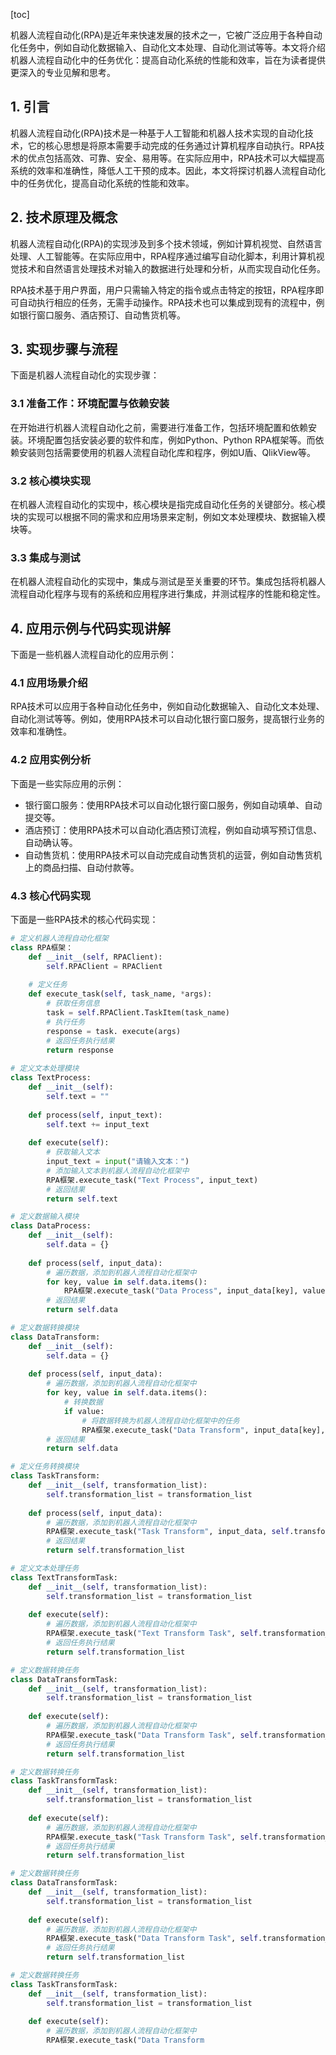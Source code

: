 
[toc]                    
                
                
机器人流程自动化(RPA)是近年来快速发展的技术之一，它被广泛应用于各种自动化任务中，例如自动化数据输入、自动化文本处理、自动化测试等等。本文将介绍机器人流程自动化中的任务优化：提高自动化系统的性能和效率，旨在为读者提供更深入的专业见解和思考。

## 1. 引言

机器人流程自动化(RPA)技术是一种基于人工智能和机器人技术实现的自动化技术，它的核心思想是将原本需要手动完成的任务通过计算机程序自动执行。RPA技术的优点包括高效、可靠、安全、易用等。在实际应用中，RPA技术可以大幅提高系统的效率和准确性，降低人工干预的成本。因此，本文将探讨机器人流程自动化中的任务优化，提高自动化系统的性能和效率。

## 2. 技术原理及概念

机器人流程自动化(RPA)的实现涉及到多个技术领域，例如计算机视觉、自然语言处理、人工智能等。在实际应用中，RPA程序通过编写自动化脚本，利用计算机视觉技术和自然语言处理技术对输入的数据进行处理和分析，从而实现自动化任务。

RPA技术基于用户界面，用户只需输入特定的指令或点击特定的按钮，RPA程序即可自动执行相应的任务，无需手动操作。RPA技术也可以集成到现有的流程中，例如银行窗口服务、酒店预订、自动售货机等。

## 3. 实现步骤与流程

下面是机器人流程自动化的实现步骤：

### 3.1 准备工作：环境配置与依赖安装

在开始进行机器人流程自动化之前，需要进行准备工作，包括环境配置和依赖安装。环境配置包括安装必要的软件和库，例如Python、Python RPA框架等。而依赖安装则包括需要使用的机器人流程自动化库和程序，例如U盾、QlikView等。

### 3.2 核心模块实现

在机器人流程自动化的实现中，核心模块是指完成自动化任务的关键部分。核心模块的实现可以根据不同的需求和应用场景来定制，例如文本处理模块、数据输入模块等。

### 3.3 集成与测试

在机器人流程自动化的实现中，集成与测试是至关重要的环节。集成包括将机器人流程自动化程序与现有的系统和应用程序进行集成，并测试程序的性能和稳定性。

## 4. 应用示例与代码实现讲解

下面是一些机器人流程自动化的应用示例：

### 4.1 应用场景介绍

RPA技术可以应用于各种自动化任务中，例如自动化数据输入、自动化文本处理、自动化测试等等。例如，使用RPA技术可以自动化银行窗口服务，提高银行业务的效率和准确性。

### 4.2 应用实例分析

下面是一些实际应用的示例：

- 银行窗口服务：使用RPA技术可以自动化银行窗口服务，例如自动填单、自动提交等。
- 酒店预订：使用RPA技术可以自动化酒店预订流程，例如自动填写预订信息、自动确认等。
- 自动售货机：使用RPA技术可以自动完成自动售货机的运营，例如自动售货机上的商品扫描、自动付款等。

### 4.3 核心代码实现

下面是一些RPA技术的核心代码实现：

```python
# 定义机器人流程自动化框架
class RPA框架：
    def __init__(self, RPAClient):
        self.RPAClient = RPAClient
    
    # 定义任务
    def execute_task(self, task_name, *args):
        # 获取任务信息
        task = self.RPAClient.TaskItem(task_name)
        # 执行任务
        response = task. execute(args)
        # 返回任务执行结果
        return response
    
# 定义文本处理模块
class TextProcess:
    def __init__(self):
        self.text = ""
    
    def process(self, input_text):
        self.text += input_text
    
    def execute(self):
        # 获取输入文本
        input_text = input("请输入文本：")
        # 添加输入文本到机器人流程自动化框架中
        RPA框架.execute_task("Text Process", input_text)
        # 返回结果
        return self.text

# 定义数据输入模块
class DataProcess:
    def __init__(self):
        self.data = {}
    
    def process(self, input_data):
        # 遍历数据，添加到机器人流程自动化框架中
        for key, value in self.data.items():
            RPA框架.execute_task("Data Process", input_data[key], value)
        # 返回结果
        return self.data

# 定义数据转换模块
class DataTransform:
    def __init__(self):
        self.data = {}
    
    def process(self, input_data):
        # 遍历数据，添加到机器人流程自动化框架中
        for key, value in self.data.items():
            # 转换数据
            if value:
                # 将数据转换为机器人流程自动化框架中的任务
                RPA框架.execute_task("Data Transform", input_data[key], value)
        # 返回结果
        return self.data

# 定义任务转换模块
class TaskTransform:
    def __init__(self, transformation_list):
        self.transformation_list = transformation_list
    
    def process(self, input_data):
        # 遍历数据，添加到机器人流程自动化框架中
        RPA框架.execute_task("Task Transform", input_data, self.transformation_list)
        # 返回结果
        return self.transformation_list

# 定义文本处理任务
class TextTransformTask:
    def __init__(self, transformation_list):
        self.transformation_list = transformation_list
    
    def execute(self):
        # 遍历数据，添加到机器人流程自动化框架中
        RPA框架.execute_task("Text Transform Task", self.transformation_list)
        # 返回任务执行结果
        return self.transformation_list

# 定义数据转换任务
class DataTransformTask:
    def __init__(self, transformation_list):
        self.transformation_list = transformation_list
    
    def execute(self):
        # 遍历数据，添加到机器人流程自动化框架中
        RPA框架.execute_task("Data Transform Task", self.transformation_list)
        # 返回任务执行结果
        return self.transformation_list

# 定义数据转换任务
class TaskTransformTask:
    def __init__(self, transformation_list):
        self.transformation_list = transformation_list
    
    def execute(self):
        # 遍历数据，添加到机器人流程自动化框架中
        RPA框架.execute_task("Task Transform Task", self.transformation_list)
        # 返回任务执行结果
        return self.transformation_list

# 定义数据转换任务
class DataTransformTask:
    def __init__(self, transformation_list):
        self.transformation_list = transformation_list
    
    def execute(self):
        # 遍历数据，添加到机器人流程自动化框架中
        RPA框架.execute_task("Data Transform Task", self.transformation_list)
        # 返回任务执行结果
        return self.transformation_list

# 定义数据转换任务
class TaskTransformTask:
    def __init__(self, transformation_list):
        self.transformation_list = transformation_list
    
    def execute(self):
        # 遍历数据，添加到机器人流程自动化框架中
        RPA框架.execute_task("Data Transform

